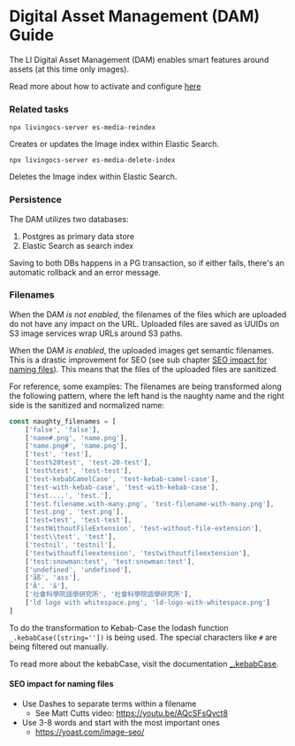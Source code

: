 # Digital Asset Management (DAM) Guide

The LI Digital Asset Management (DAM) enables smart features around assets (at this time only images).

Read more about how to activate and configure [here](../reference-docs/server-configuration/config.md#asset-management)

### Related tasks

`npx livingocs-server es-media-reindex`

Creates or updates the Image index within Elastic Search.

`npx livingocs-server es-media-delete-index`

Deletes the Image index within Elastic Search.


### Persistence

The DAM utilizes two databases:

1. Postgres as primary data store
2. Elastic Search as search index

Saving to both DBs happens in a PG transaction, so if either fails, there's an automatic rollback and an error message.

### Filenames

When the DAM _is not enabled_, the filenames of the files which are uploaded do not have any impact on the URL. Uploaded files are saved as UUIDs on S3 image services wrap URLs around S3 paths.

When the DAM _is enabled_, the uploaded images get semantic filenames. This is a drastic improvement for SEO (see sub chapter [SEO impact for naming files](#seo-impact-for-naming-files)). This means that the files of the uploaded files are sanitized.

For reference, some examples: The filenames are being transformed along the following pattern, where the left hand is the naughty name and the right side is the sanitized and normalized name:

```javascript
const naughty_filenames = [
    ['false', 'false'],
    ['name#.png', 'name.png'],
    ['name.png#', 'name.png'],
    ['test', 'test'],
    ['test%20test', 'test-20-test'],
    ['test%test', 'test-test'],
    ['test-kebabCamelCase', 'test-kebab-camel-case'],
    ['test-with-kebab-case', 'test-with-kebab-case'],
    ['test....', 'test.'],
    ['test.filename.with-many.png', 'test-filename-with-many.png'],
    ['test.png', 'test.png'],
    ['test=test', 'test-test'],
    ['testWithoutFileExtension', 'test-without-file-extension'],
    ['test\\test', 'test'],
    ['testnil', 'testnil'],
    ['testwithoutfileextension', 'testwithoutfileextension'],
    ['test:snowman:test', 'test:snowman:test'],
    ['undefined', 'undefined'],
    ['åß', 'ass'],
    ['Ӑ', 'ӑ'],
    ['社會科學院語學研究所', '社會科學院語學研究所'],
    ['ld logo with whitespace.png', 'ld-logo-with-whitespace.png']
]
```

To do the transformation to Kebab-Case the lodash function `_.kebabCase([string=''])` is being used. The special characters like `#` are being filtered out manually.

To read more about the kebabCase, visit the documentation [_.kebabCase](https://lodash.com/docs/#kebabCase).

#### SEO impact for naming files

- Use Dashes to separate terms within a filename
  - See Matt Cutts video: https://youtu.be/AQcSFsQyct8
- Use 3-8 words and start with the most important ones
  - https://yoast.com/image-seo/
